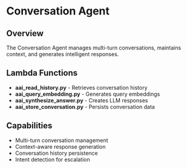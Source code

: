 # Conversation Agent

## Overview
The Conversation Agent manages multi-turn conversations, maintains context, and generates intelligent responses.

## Lambda Functions
- **aai_read_history.py** - Retrieves conversation history
- **aai_query_embedding.py** - Generates query embeddings
- **aai_synthesize_answer.py** - Creates LLM responses
- **aai_store_conversation.py** - Persists conversation data

## Capabilities
- Multi-turn conversation management
- Context-aware response generation
- Conversation history persistence
- Intent detection for escalation